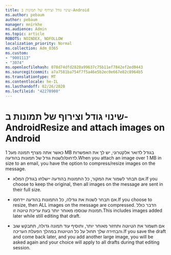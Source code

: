 ```yaml
---
title: שינוי גודל וצירוף של תמונות ב-Android
ms.author: pebaum
author: pebaum
manager: mnirkhe
ms.audience: Admin
ms.topic: article
ROBOTS: NOINDEX, NOFOLLOW
localization_priority: Normal
ms.collection: Adm_O365
ms.custom:
- "9001113"
- "3074"
ms.openlocfilehash: 078d74dfd2828a99637c75b11ef7842ef2ed0443
ms.sourcegitcommit: a7a7581ba754f7f5a46e5b2ec0e667e82c8964b5
ms.translationtype: MT
ms.contentlocale: he-IL
ms.lasthandoff: 02/26/2020
ms.locfileid: "42278908"
---
```

# <a name="resize-and-attach-images-on-android"></a><span data-ttu-id="cd2fa-102">שינוי גודל וצירוף של תמונות ב-Android</span><span class="sxs-lookup"><span data-stu-id="cd2fa-102">Resize and attach images on Android</span></span>

<span data-ttu-id="cd2fa-103">כאשר אתה מצרף תמונה מעל 1 MB בגודל לדואר אלקטרוני, יש לך את האפשרות לדחוס/לשנות גודל של תמונות בהודעה.</span><span class="sxs-lookup"><span data-stu-id="cd2fa-103">When you attach an image over 1 MB in size to an email, you have the option to compress/resize images on the message.</span></span>
 
- <span data-ttu-id="cd2fa-104">אם תבחר לשמור את המקור, כל התמונות בהודעה יישלחו בגודלן המלא.</span><span class="sxs-lookup"><span data-stu-id="cd2fa-104">If you choose to keep the original, then all images on the message are sent in their full size.</span></span>
 
- <span data-ttu-id="cd2fa-105">אם תבחר לשנות את גודלה, כל התמונות בהודעה יידחסו.</span><span class="sxs-lookup"><span data-stu-id="cd2fa-105">If you choose to resize, then ALL images on the message are compressed.</span></span>  <span data-ttu-id="cd2fa-106">הדבר כולל תמונות שנוספו מאוחר יותר בעת עריכת טיוטה זו.</span><span class="sxs-lookup"><span data-stu-id="cd2fa-106">This includes images added later while still editing that draft.</span></span>
 
- <span data-ttu-id="cd2fa-107">אם תשמור את הטיוטה ותחזור מאוחר יותר, ותוסיף עוד תמונה גדולה, תתבקש שוב והבחירה שלך תחול על כל הטיוטות במהלך הפעלת העריכה.</span><span class="sxs-lookup"><span data-stu-id="cd2fa-107">If you save the draft and come back later, and you add another large image, you will be asked again and your choice will apply to all drafts during that editing session.</span></span>
 
